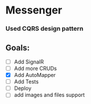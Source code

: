 # Messenger

### Used CQRS design pattern


## Goals:
- [ ] Add SignalR
- [ ] Add more CRUDs
- [x] Add AutoMapper
- [ ] Add Tests
- [ ] Deploy
- [ ] add images and files support
